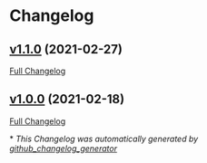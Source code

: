 # Changelog

## [v1.1.0](https://github.com/Th3-S1lenc3/Matrix-Calculator/tree/v1.1.0) (2021-02-27)

[Full Changelog](https://github.com/Th3-S1lenc3/Matrix-Calculator/compare/v1.0.0...v1.1.0)

## [v1.0.0](https://github.com/Th3-S1lenc3/Matrix-Calculator/tree/v1.0.0) (2021-02-18)

[Full Changelog](https://github.com/Th3-S1lenc3/Matrix-Calculator/compare/4fc53f579b8495a7bfe966c216fae8b05b0c097d...v1.0.0)



\* *This Changelog was automatically generated by [github_changelog_generator](https://github.com/github-changelog-generator/github-changelog-generator)*
